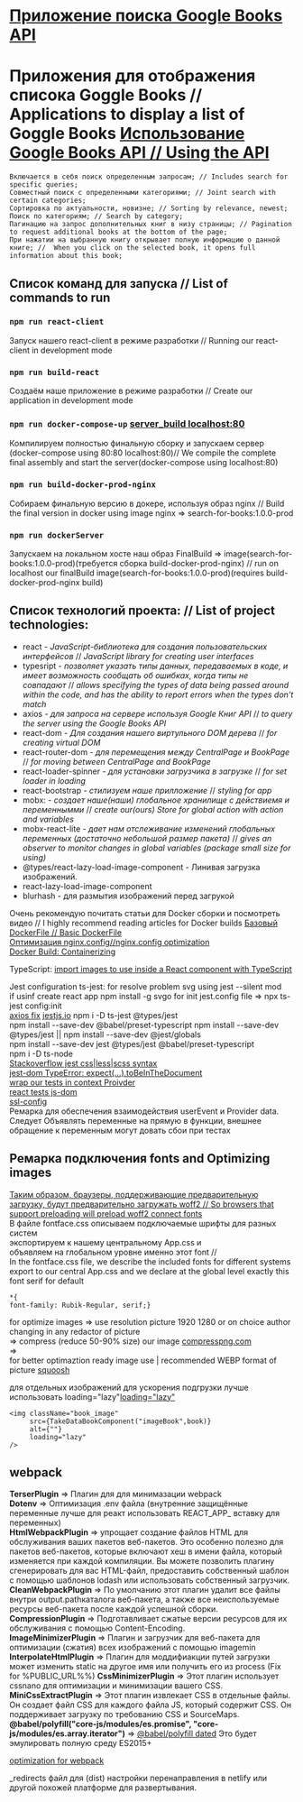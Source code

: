# [Приложение поиска Google Books API](https://githubfreeze35petrelshin.netlify.app/)
# Приложения для отображения списока Goggle Books // Applications to display a list of Goggle Books [Использование Google Books API // Using the API](https://developers.google.com/books/docs/v1/using?hl=ru#query-params)  
    Включается в себя поиск определенным запросам; // Includes search for specific queries;  
    Совместный поиск с определенными категориями; // Joint search with certain categories;  
    Сортировка по актуальности, новизне; // Sorting by relevance, newest;  
    Поиск по категориям; // Search by category;  
    Пагинацию на запрос дополнительных книг в низу страницы; // Pagination to request additional books at the bottom of the page;  
    При нажатии на выбранную книгу открывает полную информацию о данной книге; //  When you click on the selected book, it opens full information about this book;  

## Список команд для запуска // List of commands to run

### `npm run react-client`
Запуск нашего react-client в режиме разработки // Running our react-client in development mode
### `npm run build-react`
Создаём наше приложение в режиме разработки // Create our application in development mode
### `npm run docker-compose-up` [server_build localhost:80](http://localhost:80)
Компилируем полностью финальную сборку и запускаем сервер (docker-compose using 80:80 localhost:80)// We compile the complete final assembly and start the server(docker-compose using localhost:80)  
### `npm run build-docker-prod-nginx`
Собираем финальную версию в докере, используя образ nginx // Build the final version in docker using image nginx => search-for-books:1.0.0-prod
### `npm run dockerServer`
Запускаем на локальном хосте наш образ FinalBuild => image(search-for-books:1.0.0-prod)(требуется сборка build-docker-prod-nginx) // run on localhost our finalBuild image(search-for-books:1.0.0-prod)(requires build-docker-prod-nginx build)  

## Список технологий проекта: // List of project technologies:  
* react - _JavaScript-библиотека для создания пользовательских интерфейсов_ // _JavaScript library for creating user interfaces_  
* typesript - _позволяет указать типы данных, передаваемых в коде, и имеет возможность сообщать об ошибках, когда типы не совпадают_ // _allows specifying the types of data being passed around within the code, and has the ability to report errors when the types don't match_  
* axios - _для запроса на сервере используя Google Книг API_ // _to query the server using the Google Books API_  
* react-dom - _Для создания нашего виртульного DOM дерева_ // _for creating virtual DOM_  
* react-router-dom - _для перемещения между CentralPage и BookPage_ // _for moving between CentralPage and BookPage_  
* react-loader-spinner  - _для установки загрузчика в загрузке_ // _for set loader in loading_  
* react-bootstrap - _стилизуем наше прилложение_ // _styling for app_  
* mobx: - _создает наше(наши) глобальное хранилище с действиемя и переменнымми_  //  _create our(ours) Store for global action with action and variables_  
* mobx-react-lite - _дает нам отслеживание изменений глобальных переменных (достаточно небольшой размер пакета)_ // _gives an observer to monitor changes in global variables (package small size for using)_
* @types/react-lazy-load-image-component - Линивая загрузка изображений.
* react-lazy-load-image-component
* blurhash - для размытия изображений перед загрукой

Очень рекомендую почитать статьи для Docker сборки и посмотреть видео // I highly recommend reading articles for Docker builds
[Базовый DockerFile // Basic DockerFile](https://javascript.plainenglish.io/how-to-serve-a-react-app-with-nginx-in-a-non-root-docker-container-cbc4c6acc177)  
[Оптимизация nginx.config//nginx.config optimization](https://itnext.io/nginx-create-react-app-gzip-tripple-your-lighthouse-performance-score-in-5-minutes-627465c3f445)  
[Docker Build: Containerizing](https://www.youtube.com/watch?v=8VHheCkw-7k&t=3304s)

TypeScript:
[import images to use inside a React component with TypeScript](https://stackoverflow.com/questions/52759220/importing-images-in-typescript-react-cannot-find-module)

Jest configuration ts-jest:
for resolve problem svg using jest --silent mod  
if usinf create react app  npm install -g svgo
for init jest.config file => npx ts-jest config:init  
[axios fix](https://stackoverflow.com/questions/74940474/jest-encountered-an-unexpected-token)
[jestjs.io](https://jestjs.io/docs/getting-started#using-typescript)
npm i -D ts-jest @types/jest  
npm install --save-dev @babel/preset-typescript
npm install --save-dev @types/jest || npm install --save-dev @jest/globals  
npm install --save-dev jest @types/jest @babel/preset-typescript  
npm i -D ts-node  
[Stackoverflow jest css|less|scss syntax](https://stackoverflow.com/questions/39418555/syntaxerror-with-jest-and-react-and-importing-css-files)  
[jest-dom TypeError: expect(...).toBeInTheDocument](https://github.com/nrwl/nx/issues/9140)  
[wrap our tests in context Proivder](https://stackoverflow.com/questions/75728532/uncaught-typeerror-cannot-destructure-property-basename-of-react2-usecontext)  
[react tests js-dom](https://stackoverflow.com/questions/56547215/react-testing-library-why-is-tobeinthedocument-not-a-function)  
[ssl-config](https://ssl-config.mozilla.org/)  
Ремарка для обеспечения взаимодействия userEvent и
Provider data.   
Следует Объявлять переменные на прямую в функции,
внешнее обращение к переменным могут довать сбои при тестах   

## Ремарка подключения fonts and Optimizing images
[Таким образом, браузеры, поддерживающие предварительную загрузку, будут предварительно загружать woff2 // So browsers that support preloading will preload woff2
](https://stackoverflow.com/questions/1330825/preloading-font-face-fonts)
[connect fonts](https://www.youtube.com/watch?v=GwA0BN5RgB0)  
В файле fontface.css описываем подключаемые шрифты для разных систем  
экспортируем к нашему центральному App.css и  
объявляем на глобальном уровне именно этот font  //  
In the fontface.css file, we describe the included fonts for different systems
export to our central App.css and
we declare at the global level exactly this font  serif for default
```
*{
font-family: Rubik-Regular, serif;}
```

for optimize images =>
use resolution picture 1920 1280 or on choice author  
changing in any redactor of picture   
=>
compress (reduce 50-90% size) our image [compresspng.com](https://compresspng.com/)  
=>  
for better optimaztion ready image use | recommended WEBP format of picture [squoosh](https://squoosh.app/) 

для отдельных изображений для ускорения подгрузки лучше использовать loading="lazy"[loading="lazy"](https://stackoverflow.com/questions/69054825/how-should-i-implement-lazy-loading-for-my-images-in-react)  

```
<img className="book_image"
     src={TakeDataBookComponent("imageBook",book)}
     alt={""}
     loading="lazy"
/>
```
## webpack
**TerserPlugin** => Плагин для для минимазации webpack  
**Dotenv** => Оптимизация .env файла (внутренние защищённые переменные лучше для реакт использовать REACT_APP_ вставку для переменных)  
**HtmlWebpackPlugin** => упрощает создание файлов HTML для обслуживания ваших пакетов веб-пакетов. Это особенно полезно для пакетов веб-пакетов, которые включают хеш в имени файла, который изменяется при каждой компиляции. Вы можете позволить плагину сгенерировать для вас HTML-файл, предоставить собственный шаблон с помощью шаблонов lodash или использовать собственный загрузчик.  
**CleanWebpackPlugin** => По умолчанию этот плагин удалит все файлы внутри output.pathкаталога веб-пакета, а также все неиспользуемые ресурсы веб-пакета после каждой успешной сборки.  
**CompressionPlugin** => Подготавливает сжатые версии ресурсов для их обслуживания с помощью Content-Encoding.  
**ImageMinimizerPlugin** => Плагин и загрузчик для веб-пакета для оптимизации (сжатия) всех изображений с помощью imagemin  
**InterpolateHtmlPlugin** => Плагин для моддифиакции путей загрузки может изменить static на другое имя или получить его из process (Fix for %PUBLIC_URL%%)
**CssMinimizerPlugin** => Этот плагин использует cssnano для оптимизации и минимизации вашего CSS.  
**MiniCssExtractPlugin** => Этот плагин извлекает CSS в отдельные файлы. Он создает файл CSS для каждого файла JS, который содержит CSS. Он поддерживает загрузку по требованию CSS и SourceMaps.  
**@babel/polyfill("core-js/modules/es.promise", "core-js/modules/es.array.iterator")** => [@babel/polyfill dated](https://babeljs.io/docs/babel-plugin-syntax-dynamic-import#working-with-webpack-and-babelpreset-env) Это будет эмулировать полную среду ES2015+ 

[optimization for webpack](https://medium.com/@steveleung9527/full-guide-webpack-loaders-and-optimization-b04ea7960f36)

_redirects файл для (dist) настройки перенаправления в netlify или другой похожей платформе для развертывания.